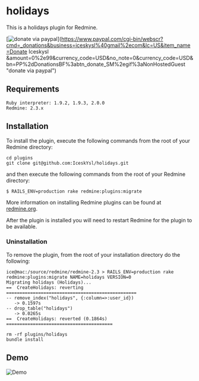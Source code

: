 # holidays

This is a holidays plugin for Redmine.

[![donate via paypal](https://www.paypal.com/en_US/i/btn/x-click-but04.gif "donate via paypal")](https://www.paypal.com/cgi-bin/webscr?cmd=_donations&business=iceskysl%40gmail%2ecom&lc=US&item_name=Donate Iceskysl &amount=0%2e99&currency_code=USD&no_note=0&currency_code=USD&bn=PP%2dDonationsBF%3abtn_donate_SM%2egif%3aNonHostedGuest "donate via paypal")

## Requirements

```
Ruby interpreter: 1.9.2, 1.9.3, 2.0.0
Redmine: 2.3.x
```

## Installation

To install the plugin, execute the following commands from the root of your Redmine directory:

```
cd plugins
git clone git@github.com:IceskYsl/holidays.git
```

and then execute the following commands from the root of your Redmine directory:

```
$ RAILS_ENV=production rake redmine:plugins:migrate
```	

More information on installing Redmine plugins can be found at [redmine.org](http://www.redmine.org/wiki/redmine/Plugins.).

After the plugin is installed you will need to restart Redmine for the plugin to be available.

### Uninstallation

To remove the plugin, from the root of your installation directory do the following:
```
ice@mac:/source/redmine/redmine-2.3 > RAILS_ENV=production rake redmine:plugins:migrate NAME=holidays VERSION=0
Migrating holidays (Holidays)...
==  CreateHolidays: reverting =================================================
-- remove_index("holidays", {:column=>:user_id})
   -> 0.1597s
-- drop_table("holidays")
   -> 0.0265s
==  CreateHolidays: reverted (0.1864s) ========================================
```

```
rm -rf plugins/holidays
bundle install
```

## Demo

![Demo](https://f.cloud.github.com/assets/5537/1296141/fad5423a-30c0-11e3-9442-3bc96bb3fadc.png)

